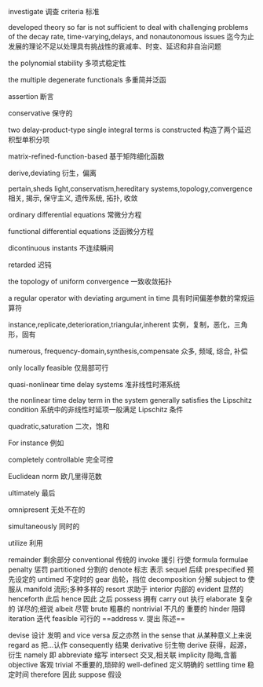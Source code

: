 investigate 调查
criteria 标准

developed theory so far is not sufficient to deal with challenging problems of the decay rate, time-varying,delays, and nonautonomous issues
迄今为止发展的理论不足以处理具有挑战性的衰减率、时变、延迟和非自治问题

the polynomial stability 多项式稳定性

the multiple degenerate functionals 多重简并泛函

assertion   断言

conservative    保守的

two delay-product-type single integral terms is constructed
构造了两个延迟积型单积分项

matrix-refined-function-based   基于矩阵细化函数

derive,deviating        衍生，偏离

pertain,sheds light,conservatism,hereditary systems,topology,convergence
相关, 揭示, 保守主义, 遗传系统, 拓扑, 收敛

ordinary differential equations
常微分方程

functional differential equations
泛函微分方程

dicontinuous instants
不连续瞬间

retarded
迟钝

the topology of uniform convergence
一致收敛拓扑

a regular operator with deviating argument in time
具有时间偏差参数的常规运算符

instance,replicate,deterioration,triangular,inherent
实例，复制，恶化，三角形，固有

numerous, frequency-domain,synthesis,compensate
众多, 频域, 综合, 补偿

only locally feasible
仅局部可行

quasi-nonlinear time delay systems
准非线性时滞系统

the nonlinear time delay term in the system generally satisfies the Lipschitz condition
系统中的非线性时延项一般满足 Lipschitz 条件

quadratic,saturation
二次，饱和

For instance
例如

completely controllable
完全可控

Euclidean norm
欧几里得范数

ultimately 最后

omnipresent 无处不在的

simultaneously 同时的

utilize 利用

remainder 剩余部分
conventional 传统的
invoke 援引 行使
formula formulae
penalty 惩罚
partitioned 分割的
denote 标志 表示
sequel 后续
prespecified 预先设定的
untimed 不定时的
gear 齿轮，挡位
decomposition 分解
subject to 使服从
manifold 流形;多种多样的
resort 求助于
interior 内部的
evident 显然的
henceforth 此后
hence 因此 之后
possess 拥有
carry out 执行 
elaborate 复杂的 详尽的;细说
albeit 尽管
brute 粗暴的
nontrivial 不凡的 重要的
hinder 阻碍
iteration 迭代
feasible 可行的
==address v. 提出 陈述==

devise 设计 发明
and vice versa 反之亦然
in the sense that 从某种意义上来说
regard as 把...认作
consequently 结果
derivative 衍生物
derive 获得，起源，衍生
namely 即
abbreviate 缩写
intersect 交叉,相关联
implicity 隐晦,含蓄
objective 客观
trivial 不重要的,琐碎的
well-defined 定义明确的
settling time 稳定时间
therefore 因此
suppose 假设


























